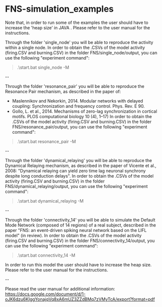 # FNS-simulation_examples

Note that, in order to run some of the examples the user should have to increase the 'heap size' in JAVA . Please refer to the user manual for the instructions.


Through the folder 'single_node' you will be able to reproduce the activity within a single node.
In order to obtain the .CSVs of the model activity (firing.CSV and burning.CSV) in the folder FNS/single_node/output, you can use the following "experiment command":

> .\start.bat single_node -M

--

Through the folder 'resonance_pair' you will be able to reproduce the Resonance Pair mechanism, as described in the paper of:
- Maslennikov and Nekorkin, 2014. Modular networks with delayed coupling: Synchronization and frequency control. Phys. Rev. E 90.
- Gollo, L. et al., 2014. Mechanisms of zero-lag synchronization in cortical motifs. PLOS computational biology 10 (4), 1–17)
In order to obtain the .CSVs of the model activity (firing.CSV and burning.CSV) in the folder FNS/resonance_pair/output, you can use the following "experiment command":

> .\start.bat resonance_pair -M

--

Through the folder 'dynamical_relaying' you will be able to reproduce the Dynamical Relaying mechanism, as described in the paper of Vicente et al., 2008: "Dynamical relaying can yield zero time lag neuronal synchrony despite long conduction delays".
In order to obtain the .CSVs of the model activity (firing.CSV and burning.CSV) in the folder FNS/dynamical_relaying/output, you can use the following "experiment command":

> .\start.bat dynamical_relaying -M

--

Through the folder 'connectivity_14' you will be able to simulate the Default Mode Network (composed of 14 regions) of a real subject, described in the paper "FNS: an event-driven spiking neural network based on the LIFL model" (in review).
In order to obtain the .CSVs of the model activity (firing.CSV and burning.CSV) in the folder FNS/connectivity_14/output, you can use the following "experiment command":

> .\start.bat connectivity_14 -M

In order to run this model the user should have to increase the heap size. Please refer to the user manual for the instructions.

--

Please read the user manual for additional information: https://docs.google.com/document/d/1-oJK6dzu6KIggYonajqVq8xA6mUZ3ZZdBMq7zVMyTcA/export?format=pdf
